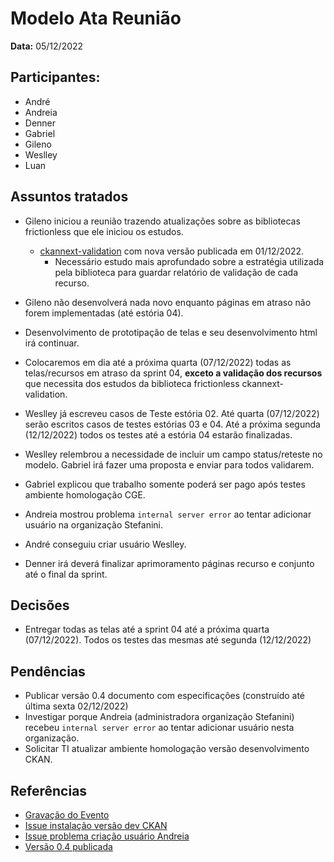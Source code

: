 # Modelo Ata Reunião

**Data:** 05/12/2022

## Participantes:
      
- André
- Andreia
- Denner
- Gabriel
- Gileno
- Weslley
- Luan

## Assuntos tratados

- Gileno iniciou a reunião trazendo atualizações sobre as bibliotecas frictionless que ele iniciou os estudos.
	- [ckannext-validation](https://github.com/frictionlessdata/ckanext-validation) com nova versão publicada em 01/12/2022. 
		- Necessário estudo mais aprofundado sobre a estratégia utilizada pela biblioteca para guardar relatório de validação de cada recurso.

- Gileno não desenvolverá nada novo enquanto páginas em atraso não forem implementadas (até estória 04).
- Desenvolvimento de prototipação de telas e seu desenvolvimento html irá continuar.
- Colocaremos em dia até a próxima quarta (07/12/2022) todas as telas/recursos em atraso da sprint 04, **exceto a validação dos recursos** que necessita dos estudos da biblioteca frictionless ckannext-validation.
- Weslley já escreveu casos de Teste estória 02. Até quarta (07/12/2022) serão escritos casos de testes estórias 03 e 04. Até a próxima segunda (12/12/2022) todos os testes até a estória 04 estarão finalizadas.
- Weslley relembrou a necessidade de incluir um campo status/reteste no modelo. Gabriel irá fazer uma proposta e enviar para todos validarem.
- Gabriel explicou que trabalho somente poderá ser pago após testes ambiente homologação CGE.
- Andreia mostrou problema `internal server error` ao tentar adicionar usuário na organização Stefanini.
- André conseguiu criar usuário Weslley.
- Denner irá deverá finalizar aprimoramento páginas recurso e conjunto até o final da sprint.

## Decisões

- Entregar todas as telas até a sprint 04 até a próxima quarta (07/12/2022). Todos os testes das mesmas até segunda (12/12/2022)

## Pendências

- Publicar versão 0.4 documento com especificações (construído até última sexta 02/12/2022)
- Investigar porque Andreia (administradora organização Stefanini) recebeu `internal server error` ao tentar adicionar usuário nesta organização.
- Solicitar TI atualizar ambiente homologação versão desenvolvimento CKAN.

## Referências

- [Gravação do Evento](https://youtu.be/L1_KzTAbnfM)
- [Issue instalação versão dev CKAN](https://github.com/transparencia-mg/work-stefanini/issues/71)
- [Issue problema criação usuário Andreia](https://github.com/transparencia-mg/work-stefanini/issues/72)
- [Versão 0.4 publicada](https://transparencia-mg.github.io/work-stefanini/0.4/)

